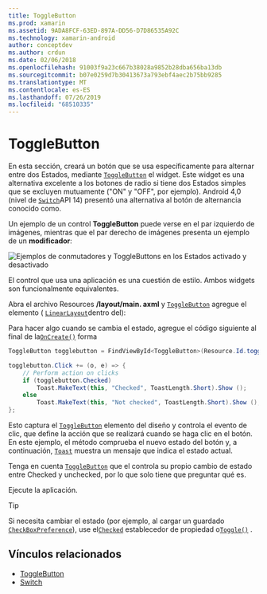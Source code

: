 ```yaml
---
title: ToggleButton
ms.prod: xamarin
ms.assetid: 9ADA8FCF-63ED-897A-DD56-D7D86535A92C
ms.technology: xamarin-android
author: conceptdev
ms.author: crdun
ms.date: 02/06/2018
ms.openlocfilehash: 91003f9a23c667b38028a9852b28dba656ba13db
ms.sourcegitcommit: b07e0259d7b30413673a793ebf4aec2b75bb9285
ms.translationtype: MT
ms.contentlocale: es-ES
ms.lasthandoff: 07/26/2019
ms.locfileid: "68510335"
---
```

# <a name="togglebutton"></a>ToggleButton

En esta sección, creará un botón que se usa específicamente para alternar entre dos Estados, mediante [`ToggleButton`](xref:Android.Widget.ToggleButton) el widget. Este widget es una alternativa excelente a los botones de radio si tiene dos Estados simples que se excluyen mutuamente ("ON" y "OFF", por ejemplo). Android 4,0 (nivel de [`Switch`](xref:Android.Widget.Switch)API 14) presentó una alternativa al botón de alternancia conocido como.

Un ejemplo de un control **ToggleButton** puede verse en el par izquierdo de imágenes, mientras que el par derecho de imágenes presenta un ejemplo de un **modificador**:

![Ejemplos de conmutadores y ToggleButtons en los Estados activado y desactivado](toggle-button-images/togglebutton-switch.png)  

El control que usa una aplicación es una cuestión de estilo. Ambos widgets son funcionalmente equivalentes.

Abra el archivo Resources **/layout/main. axml** y [`ToggleButton`](xref:Android.Widget.ToggleButton) agregue el elemento ( [`LinearLayout`](xref:Android.Widget.LinearLayout)dentro del):

Para hacer algo cuando se cambia el estado, agregue el código siguiente al final de la[`OnCreate()`](xref:Android.App.Activity.OnCreate*)
forma

```csharp
ToggleButton togglebutton = FindViewById<ToggleButton>(Resource.Id.togglebutton);

togglebutton.Click += (o, e) => {
    // Perform action on clicks
    if (togglebutton.Checked)
        Toast.MakeText(this, "Checked", ToastLength.Short).Show ();
    else
        Toast.MakeText(this, "Not checked", ToastLength.Short).Show ();
};
```

Esto captura el [`ToggleButton`](xref:Android.Widget.ToggleButton) elemento del diseño y controla el evento de clic, que define la acción que se realizará cuando se haga clic en el botón. En este ejemplo, el método comprueba el nuevo estado del botón y, a continuación, [`Toast`](xref:Android.Widget.Toast) muestra un mensaje que indica el estado actual.

Tenga en cuenta [`ToggleButton`](xref:Android.Widget.ToggleButton) que el controla su propio cambio de estado entre Checked y unchecked, por lo que solo tiene que preguntar qué es.

Ejecute la aplicación.


> [!TIP]
> Si necesita cambiar el estado (por ejemplo, al cargar un guardado [`CheckBoxPreference`](xref:Android.Preferences.CheckBoxPreference)), use el[`Checked`](xref:Android.Widget.CompoundButton.Checked)
> establecedor de propiedad o[`Toggle()`](xref:Android.Widget.CompoundButton.Toggle)
> .


## <a name="related-links"></a>Vínculos relacionados

- [ToggleButton](https://developer.android.com/reference/android/widget/ToggleButton.html)
- [Switch](https://developer.android.com/reference/android/widget/Switch.html)
